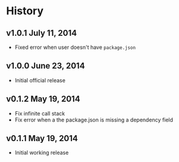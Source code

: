 # History

## v1.0.1 July 11, 2014
- Fixed error when user doesn't have `package.json`

## v1.0.0 June 23, 2014
- Initial official release

## v0.1.2 May 19, 2014
- Fix infinite call stack
- Fix error when a the package.json is missing a dependency field

## v0.1.1 May 19, 2014
- Initial working release

